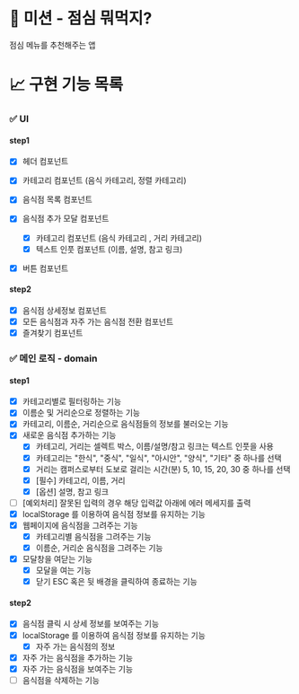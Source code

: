 # 🚀 미션 - 점심 뭐먹지?

점심 메뉴를 추천해주는 앱

# 📈 구현 기능 목록

### ✅ UI

#### step1

- [x] 헤더 컴포넌트
- [x] 카테고리 컴포넌트 (음식 카테고리, 정렬 카테고리)
- [x] 음식점 목록 컴포넌트
- [x] 음식점 추가 모달 컴포넌트

  - [x] 카테고리 컴포넌트 (음식 카테고리 , 거리 카테고리)
  - [x] 텍스트 인풋 컴포넌트 (이름, 설명, 참고 링크)

- [x] 버튼 컴포넌트

#### step2

- [x] 음식점 상세정보 컴포넌트
- [x] 모든 음식점과 자주 가는 음식점 전환 컴포넌트
- [x] 즐겨찾기 컴포넌트

### ✅ 메인 로직 - domain

#### step1

- [x] 카테고리별로 필터링하는 기능
- [x] 이름순 및 거리순으로 정렬하는 기능
- [x] 카테고리, 이름순, 거리순으로 음식점들의 정보를 불러오는 기능
- [x] 새로운 음식점 추가하는 기능
  - [x] 카테고리, 거리는 셀렉트 박스, 이름/설명/참고 링크는 텍스트 인풋을 사용
  - [x] 카테고리는 "한식", "중식", "일식", "아시안", "양식", "기타" 중 하나를 선택
  - [x] 거리는 캠퍼스로부터 도보로 걸리는 시간(분) 5, 10, 15, 20, 30 중 하나를 선택
  - [x] [필수] 카테고리, 이름, 거리
  - [x] [옵션] 설명, 참고 링크
- [ ] [예외처리] 잘못된 입력의 경우 해당 입력값 아래에 에러 메세지를 출력
- [x] localStorage 를 이용하여 음식점 정보를 유지하는 기능
- [x] 웹페이지에 음식점을 그려주는 기능
  - [x] 카테고리별 음식점을 그려주는 기능
  - [x] 이름순, 거리순 음식점을 그려주는 기능
- [x] 모달창을 여닫는 기능
  - [x] 모달을 여는 기능
  - [x] 닫기 ESC 혹은 뒷 배경을 클릭하여 종료하는 기능

#### step2

- [x] 음식점 클릭 시 상세 정보를 보여주는 기능
- [x] localStorage 를 이용하여 음식점 정보를 유지하는 기능
  - [x] 자주 가는 음식점의 정보
- [x] 자주 가는 음식점을 추가하는 기능
- [x] 자주 가는 음식점을 보여주는 기능
- [ ] 음식점을 삭제하는 기능

